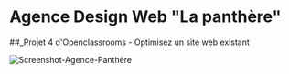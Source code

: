 # Agence Design Web "La panthère"

##_Projet 4 d'Openclassrooms - Optimisez un site web existant

![Screenshot-Agence-Panthère](https://github.com/No0910/Agence-La-panthere/assets/98163578/e8f47805-a02e-4517-b57e-d4169e763ec3)


